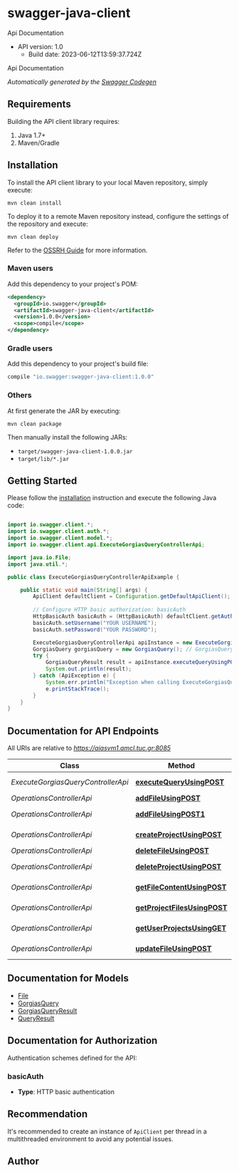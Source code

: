 # swagger-java-client

Api Documentation
- API version: 1.0
  - Build date: 2023-06-12T13:59:37.724Z

Api Documentation


*Automatically generated by the [Swagger Codegen](https://github.com/swagger-api/swagger-codegen)*


## Requirements

Building the API client library requires:
1. Java 1.7+
2. Maven/Gradle

## Installation

To install the API client library to your local Maven repository, simply execute:

```shell
mvn clean install
```

To deploy it to a remote Maven repository instead, configure the settings of the repository and execute:

```shell
mvn clean deploy
```

Refer to the [OSSRH Guide](http://central.sonatype.org/pages/ossrh-guide.html) for more information.

### Maven users

Add this dependency to your project's POM:

```xml
<dependency>
  <groupId>io.swagger</groupId>
  <artifactId>swagger-java-client</artifactId>
  <version>1.0.0</version>
  <scope>compile</scope>
</dependency>
```

### Gradle users

Add this dependency to your project's build file:

```groovy
compile "io.swagger:swagger-java-client:1.0.0"
```

### Others

At first generate the JAR by executing:

```shell
mvn clean package
```

Then manually install the following JARs:

* `target/swagger-java-client-1.0.0.jar`
* `target/lib/*.jar`

## Getting Started

Please follow the [installation](#installation) instruction and execute the following Java code:

```java

import io.swagger.client.*;
import io.swagger.client.auth.*;
import io.swagger.client.model.*;
import io.swagger.client.api.ExecuteGorgiasQueryControllerApi;

import java.io.File;
import java.util.*;

public class ExecuteGorgiasQueryControllerApiExample {

    public static void main(String[] args) {
        ApiClient defaultClient = Configuration.getDefaultApiClient();
        
        // Configure HTTP basic authorization: basicAuth
        HttpBasicAuth basicAuth = (HttpBasicAuth) defaultClient.getAuthentication("basicAuth");
        basicAuth.setUsername("YOUR USERNAME");
        basicAuth.setPassword("YOUR PASSWORD");

        ExecuteGorgiasQueryControllerApi apiInstance = new ExecuteGorgiasQueryControllerApi();
        GorgiasQuery gorgiasQuery = new GorgiasQuery(); // GorgiasQuery | gorgiasQuery
        try {
            GorgiasQueryResult result = apiInstance.executeQueryUsingPOST(gorgiasQuery);
            System.out.println(result);
        } catch (ApiException e) {
            System.err.println("Exception when calling ExecuteGorgiasQueryControllerApi#executeQueryUsingPOST");
            e.printStackTrace();
        }
    }
}

```

## Documentation for API Endpoints

All URIs are relative to *https://aiasvm1.amcl.tuc.gr:8085*

Class | Method | HTTP request | Description
------------ | ------------- | ------------- | -------------
*ExecuteGorgiasQueryControllerApi* | [**executeQueryUsingPOST**](docs/ExecuteGorgiasQueryControllerApi.md#executeQueryUsingPOST) | **POST** /GorgiasQuery | executeQuery
*OperationsControllerApi* | [**addFileUsingPOST**](docs/OperationsControllerApi.md#addFileUsingPOST) | **POST** /addFile | addFile
*OperationsControllerApi* | [**addFileUsingPOST1**](docs/OperationsControllerApi.md#addFileUsingPOST1) | **POST** /setFileType | addFile
*OperationsControllerApi* | [**createProjectUsingPOST**](docs/OperationsControllerApi.md#createProjectUsingPOST) | **POST** /createProject | createProject
*OperationsControllerApi* | [**deleteFileUsingPOST**](docs/OperationsControllerApi.md#deleteFileUsingPOST) | **POST** /deleteFile | deleteFile
*OperationsControllerApi* | [**deleteProjectUsingPOST**](docs/OperationsControllerApi.md#deleteProjectUsingPOST) | **POST** /deleteProject | deleteProject
*OperationsControllerApi* | [**getFileContentUsingPOST**](docs/OperationsControllerApi.md#getFileContentUsingPOST) | **POST** /getFileContent | getFileContent
*OperationsControllerApi* | [**getProjectFilesUsingPOST**](docs/OperationsControllerApi.md#getProjectFilesUsingPOST) | **POST** /getProjectFiles | getProjectFiles
*OperationsControllerApi* | [**getUserProjectsUsingGET**](docs/OperationsControllerApi.md#getUserProjectsUsingGET) | **GET** /getUserProjects | getUserProjects
*OperationsControllerApi* | [**updateFileUsingPOST**](docs/OperationsControllerApi.md#updateFileUsingPOST) | **POST** /updateFile | updateFile


## Documentation for Models

 - [File](docs/File.md)
 - [GorgiasQuery](docs/GorgiasQuery.md)
 - [GorgiasQueryResult](docs/GorgiasQueryResult.md)
 - [QueryResult](docs/QueryResult.md)


## Documentation for Authorization

Authentication schemes defined for the API:
### basicAuth

- **Type**: HTTP basic authentication


## Recommendation

It's recommended to create an instance of `ApiClient` per thread in a multithreaded environment to avoid any potential issues.

## Author



